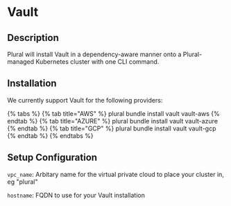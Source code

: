 
# Vault

## Description
Plural will install Vault in a dependency-aware manner onto a Plural-managed Kubernetes cluster with one CLI command.

## Installation
We currently support Vault for the following providers:

{% tabs %}
{% tab title="AWS" %} plural bundle install vault vault-aws {% endtab %} {% tab title="AZURE" %} plural bundle install vault vault-azure {% endtab %} {% tab title="GCP" %} plural bundle install vault vault-gcp {% endtab %}
{% endtabs %}

## Setup Configuration
`vpc_name`: Arbitary name for the virtual private cloud to place your cluster in, eg "plural"



`hostname`: FQDN to use for your Vault installation
    

